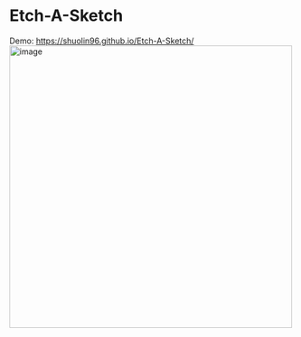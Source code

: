 # Etch-A-Sketch
Demo: <https://shuolin96.github.io/Etch-A-Sketch/> \
<img width="500" alt="image" src="https://user-images.githubusercontent.com/82881422/183309189-d1d4f342-d40f-4bcc-ac70-a72a71f88881.png">
